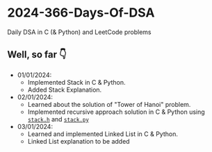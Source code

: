 # 2024-366-Days-Of-DSA
Daily DSA in C (&amp; Python) and LeetCode problems

## Well, so far 👇
- 01/01/2024:
    - Implemented Stack in C & Python.
    - Added Stack Explanation.
- 02/01/2024:
    - Learned about the solution of "Tower of Hanoi" problem.
    - Implemented recursive approach solution in C & Python using [`stack.h`](Data%20Structures/Linear/Stack/C/stack.h) and [`stack.py`](Data%20Structures/Linear/Stack/Python/stack.py)
- 03/01/2024:
    - Learned and implemented Linked List in C & Python.
    - Linked List explanation to be added